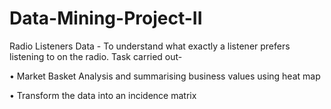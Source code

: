 # Data-Mining-Project-II
Radio Listeners Data - To understand what exactly a listener prefers listening to on the radio. 
Task carried out-

•	Market Basket Analysis and summarising business values using heat map 

•	Transform the data into an incidence matrix
